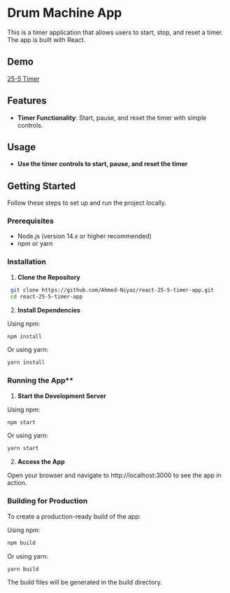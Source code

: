 # Drum Machine App

This is a timer application that allows users to start, stop, and reset a timer. The app is built with React.

## Demo

[25-5 Timer](https://ahmed-niyaz.github.io/react-25-5-timer-app/)

## Features

- **Timer Functionality**: Start, pause, and reset the timer with simple controls.

## Usage

- **Use the timer controls to start, pause, and reset the timer**

## Getting Started

Follow these steps to set up and run the project locally.

### Prerequisites

- Node.js (version 14.x or higher recommended)
- npm or yarn

### Installation

1. **Clone the Repository**

  ```bash
   git clone https://github.com/Ahmed-Niyaz/react-25-5-timer-app.git
   cd react-25-5-timer-app
   ```
   
2. **Install Dependencies**

  Using npm:

  ```bash
  npm install
  ```
  Or using yarn:

  ```bash
  yarn install
  ```

### Running the App**

1. **Start the Development Server**

Using npm:

  ```bash
  npm start
  ```

Or using yarn:

  ```bash
  yarn start
  ```

2. **Access the App**

Open your browser and navigate to http://localhost:3000 to see the app in action.

### Building for Production
To create a production-ready build of the app:

Using npm:

  ```bash
  npm build
  ```

Or using yarn:

  ```bash
  yarn build
  ```

The build files will be generated in the build directory.
